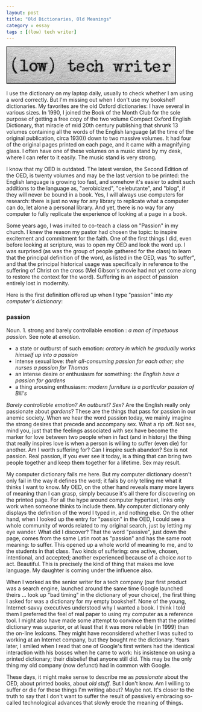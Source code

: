 ```yaml
---
layout: post
title: "Old Dictionaries, Old Meanings"
category : essay
tags : [(low) tech writer]
---
```

[![low tech writer](/assets/ltw/header14.jpg)](http://lowtechwriter.com)

I use the dictionary on my laptop daily, usually to check whether I am using a word correctly. But I'm missing out when I don't use my bookshelf dictionaries. My favorites are the old Oxford dictionaries: I have several in various sizes. In 1990, I joined the Book of the Month Club for the sole purpose of getting a free copy of the two volume Compact Oxford English Dictionary, that miracle of mid 20th century publishing that shrunk 13 volumes containing all the words of the English language (at the time of the original publication, circa 1930)) down to two massive volumes. It had four of the original pages printed on each page, and it came with a magnifying glass. I often have one of these volumes on a music stand by my desk, where I can refer to it easily. The music stand is very strong.

I know that my OED is outdated. The latest version, the Second Edition of the OED, is twenty volumes and may be the last version to be printed: the English language is growing too fast, and somehow it's easier to admit such additions to the language as, "aerobicized", "celebutante", and "blog", if they will never be bound in a book. Yes, I will always use computers for research: there is just no way for any library to replicate what a computer can do, let alone a personal library. And yet, there is no way for any computer to fully replicate the experience of looking at a page in a book. 

Some years ago, I was invited to co-teach a class on "Passion" in my church. I knew the reason my pastor had chosen the topic: to inspire excitement and commitment for the faith. One of the first things I did, even before looking at scripture, was to open my OED and look the word up. I was surprised (as was the group of people gathered for the class) to learn that the principal definition of the word, as listed in the OED, was "to suffer", and that the principal historical usage was specifically in reference to the suffering of Christ on the cross (Mel Gibson's movie had not yet come along to restore the context for the word). Suffering is an aspect of passion entirely lost in modernity.
 
Here is the first definition offered up when I type "passion" into *my computer's dictionary*:

### passion

Noun. 1. strong and barely controllable emotion : *a man of impetuous passion*. See note at *emotion*.

* a state or outburst of such emotion: *oratory in which he gradually works himself up into a passion*
* intense sexual love: *their all-consuming passion for each other; she nurses a passion for Thomas*
* an intense desire or enthusiasm for something: *the English have a passion for gardens*
* a thing arousing enthusiasm: *modern furniture is a particular passion of Bill's*


*Barely controllable emotion? An outburst? Sex?* Are the English really only passionate about *gardens*? These are the things that pass for passion in our anemic society. When we hear the word passion today, we mainly imagine the strong desires that precede and accompany sex. What a rip off. Not sex, mind you, just that the feelings associated with sex have become the marker for love between two people when in fact (and in history) the thing that really inspires love is when a person is willing to suffer (even die) for another. Am I worth suffering for? Can I inspire such abandon? Sex is not passion. Real passion, if you ever see it today, is a thing that can bring two people together and keep them together for a lifetime. Sex may result.

My computer dictionary fails me here. But my computer dictionary doesn't only fail in the way it defines the word; it fails by only telling me what it thinks I want to know. My OED, on the other hand reveals many more layers of meaning than I can grasp, simply because it's all there for discovering on the printed page. For all the hype around computer hypertext, links only work when someone thinks to include them. My computer dictionary only displays the definition of the word I typed in, and nothing else. On the other hand, when I looked up the entry for "passion" in the OED, I could see a whole community of words related to my original search, just by letting my eye wander. What did I discover? That the word "passive", just down the page, comes from the same Latin root as "passion" and has the same root meaning: to suffer. This opened up a whole world of meaning to me, and to the students in that class. Two kinds of suffering: one active, chosen, intentional, and accepted; another experienced because of a choice *not* to act. Beautiful. This is precisely the kind of thing that makes me love language. My daughter is coming under the influence also.

When I worked as the senior writer for a tech company (our first product was a search engine, launched around the same time Google launched theirs ... look up "bad timing" in the dictionary of your choice), the first thing I asked for was a dictionary for my empty bookshelf. None of the young, Internet-savvy executives understood why I wanted a book. I think I told them I preferred the feel of real paper to using my computer as a reference tool. I might also have made some attempt to convince them that the printed dictionary was superior, or at least that it was more reliable (in 1999) than the on-line lexicons. They might have reconsidered whether I was suited to working at an Internet company, but they bought me the dictionary. Years later, I smiled when I read that one of Google's first writers had the identical interaction with his bosses when he came to work: his insistence on using a printed dictionary; their disbelief that anyone still did. This may be the only thing my old company (now defunct) had in common with Google. 

These days, it might make sense to describe me as *passionate* about the OED, about printed books, about *old stuff*. But I don't know. Am I willing to suffer or die for these things I'm writing about? Maybe not. It's closer to the truth to say that I don't want to suffer the result of passively embracing so-called technological advances that slowly erode the meaning of things.

